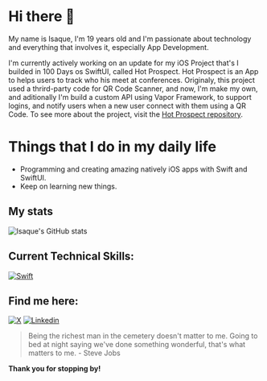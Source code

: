 # Hi there 👋

My name is Isaque, I'm 19 years old and I'm passionate about technology and everything that involves it, especially App Development.

I'm currently actively working on an update for my iOS Project that's I builded in 100 Days os SwiftUI, called Hot Prospect. Hot Prospect is an App to helps users to track who his meet at conferences. Originaly, this project used a thrird-party code for QR Code Scanner, and now, I'm make my own, and aditionally I'm build a custom API using Vapor Framework, to support logins, and notify users when a new user connect with them using a QR Code.
To see more about the project, visit the [Hot Prospect repository](https://github.com/isaqueDaSilva/HotProspects).

# Things that I do in my daily life
* Programming and creating amazing natively iOS apps with Swift and SwiftUI.
* Keep on learning new things.

## My stats
![Isaque's GitHub stats](https://github-readme-stats.vercel.app/api?username=isaqueDaSilva&show_icons=true&theme=radical)

## Current Technical Skills:
[![Swift](https://skillicons.dev/icons?i=swift)](https://www.swift.org)

## Find me here:
[![X](https://skillicons.dev/icons?i=twitter)](https://x.com/dev_zaquin?s=21)
[![Linkedin](https://skillicons.dev/icons?i=linkedin)](https://www.linkedin.com/in/isaque-da-silva-b5870329a?utm_source=share&utm_campaign=share_via&utm_content=profile&utm_medium=ios_app)

> Being the richest man in the cemetery doesn't matter to me. Going to bed at night saying we've done something wonderful, that's what matters to me. - Steve Jobs
> 
**Thank you for stopping by!**
<!--
**isaqueDaSilva/isaqueDaSilva** is a ✨ _special_ ✨ repository because its `README.md` (this file) appears on your GitHub profile.

Here are some ideas to get you started:

- 🔭 I’m currently working on ...
- 🌱 I’m currently learning ...
- 👯 I’m looking to collaborate on ...
- 🤔 I’m looking for help with ...
- 💬 Ask me about ...
- 📫 How to reach me: ...
- 😄 Pronouns: ...
- ⚡ Fun fact: ...
-->
